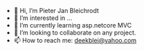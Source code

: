 - 👋 Hi, I’m Pieter Jan Bleichrodt
- 👀 I’m interested in ...
- 🌱 I’m currently learning asp.netcore MVC
- 💞️ I’m looking to collaborate on any project.
- 📫 How to reach me: deekblei@yahoo.com

<!---
DeekBLei/DeekBLei is a ✨ special ✨ repository because its `README.md` (this file) appears on your GitHub profile.
You can click the Preview link to take a look at your changes.
--->

